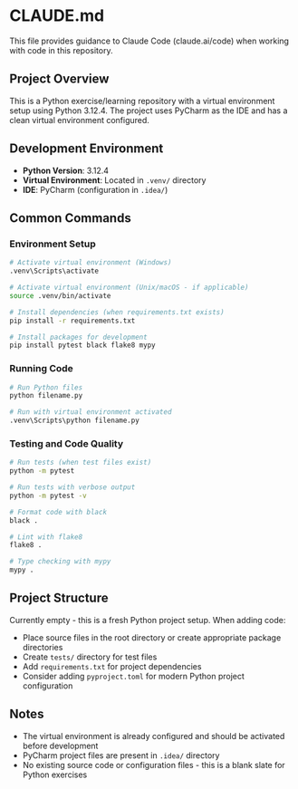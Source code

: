 # CLAUDE.md

This file provides guidance to Claude Code (claude.ai/code) when working with code in this repository.

## Project Overview

This is a Python exercise/learning repository with a virtual environment setup using Python 3.12.4. The project uses PyCharm as the IDE and has a clean virtual environment configured.

## Development Environment

- **Python Version**: 3.12.4
- **Virtual Environment**: Located in `.venv/` directory
- **IDE**: PyCharm (configuration in `.idea/`)

## Common Commands

### Environment Setup
```bash
# Activate virtual environment (Windows)
.venv\Scripts\activate

# Activate virtual environment (Unix/macOS - if applicable)
source .venv/bin/activate

# Install dependencies (when requirements.txt exists)
pip install -r requirements.txt

# Install packages for development
pip install pytest black flake8 mypy
```

### Running Code
```bash
# Run Python files
python filename.py

# Run with virtual environment activated
.venv\Scripts\python filename.py
```

### Testing and Code Quality
```bash
# Run tests (when test files exist)
python -m pytest

# Run tests with verbose output
python -m pytest -v

# Format code with black
black .

# Lint with flake8
flake8 .

# Type checking with mypy
mypy .
```

## Project Structure

Currently empty - this is a fresh Python project setup. When adding code:

- Place source files in the root directory or create appropriate package directories
- Create `tests/` directory for test files
- Add `requirements.txt` for project dependencies
- Consider adding `pyproject.toml` for modern Python project configuration

## Notes

- The virtual environment is already configured and should be activated before development
- PyCharm project files are present in `.idea/` directory
- No existing source code or configuration files - this is a blank slate for Python exercises